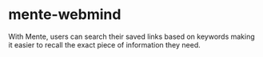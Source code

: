 # mente-webmind
With Mente, users can search their saved links based on keywords making it easier to recall the exact piece of information they need. 
